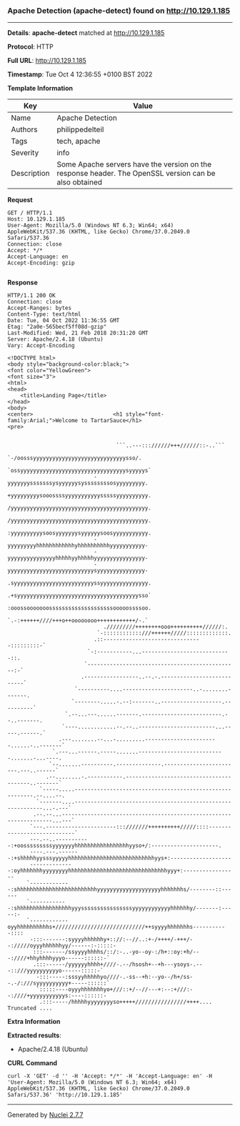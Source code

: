 ### Apache Detection (apache-detect) found on http://10.129.1.185
---
**Details**: **apache-detect**  matched at http://10.129.1.185

**Protocol**: HTTP

**Full URL**: http://10.129.1.185

**Timestamp**: Tue Oct 4 12:36:55 +0100 BST 2022

**Template Information**

| Key | Value |
|---|---|
| Name | Apache Detection |
| Authors | philippedelteil |
| Tags | tech, apache |
| Severity | info |
| Description | Some Apache servers have the version on the response header. The OpenSSL version can be also obtained |

**Request**
```http
GET / HTTP/1.1
Host: 10.129.1.185
User-Agent: Mozilla/5.0 (Windows NT 6.3; Win64; x64) AppleWebKit/537.36 (KHTML, like Gecko) Chrome/37.0.2049.0 Safari/537.36
Connection: close
Accept: */*
Accept-Language: en
Accept-Encoding: gzip


```

**Response**
```http
HTTP/1.1 200 OK
Connection: close
Accept-Ranges: bytes
Content-Type: text/html
Date: Tue, 04 Oct 2022 11:36:55 GMT
Etag: "2a0e-565becf5ff08d-gzip"
Last-Modified: Wed, 21 Feb 2018 20:31:20 GMT
Server: Apache/2.4.18 (Ubuntu)
Vary: Accept-Encoding

<!DOCTYPE html>
<body style="background-color:black;">
<font color="YellowGreen">
<font size="3">
<html>
<head>
    <title>Landing Page</title>
</head>
<body>
<center>                         <h1 style="font-family:Arial;">Welcome to TartarSauce</h1>
<pre>

                                                                                                     
                                  ```..---::://////+++//////::-..```                                
                             `-/oosssyyyyyyyyyyyyyyyyyyyyyyyyyyyyysso/.                             
                           `ossyyyyyyyyyyyyyyyyyyyyyyyyyyyyyyyyysyyyyys`                            
                           -yyyyyyysssssssysyyyyyysyssssssssosyyyyyyyyy.                            
                           +yyyyyyyyysooossssyyyyyyyyyyysssssyyyyyyyyyy.                            
                           /yyyyyyyyyyyyyyyyyyyyyyyyyyyyyyyyyyyyyyyyyyy.                            
                           /yyyyyyyyyyyyyyyyyyyyyyyyyyyyyyyyyyyyyyyyyyy.                            
                           :yyyyyyyyyysoosyyyyyyysyyyyyysoosyyyyyyyyyyy.                            
                           -yyyyyyyyyhhhhhhhhhhhhyhhhhhhhhhhyyyyyyyyyyy-                            
                           -yyyyyyyyyyyyyyyhhhhhyyhhhhhyyyyyyyyyyyyyyyy-                            
                           -yyyyyyyyyyyyyyyyyyyyyyyyyyysyyyyyyyyyyyyyyy-                            
                           .syyyyyyyyyyyyyyyyyyyyyyyyyssyyyyyyyyyyyyyyy.                            
                           .+syyyyyyyyyyyyyyyyyyyyyyyyyyyyyyyyyyyyyysso`                            
                           :ooossooooooossssssssssssssssssssooooossssoo.                            
                           `.-:++++++////+++o++oooooooo++++++++++++/-.`                             
                              ./////////++++++++ooo++++++++++//////:.                               
                            `-::::::::::::///++++++/////:::::::::::::.                              
                           .::-------------------------------:::::::::-`                            
                         `-:-----------...----------------------------::.                           
                        `-----------------------------------------------:-`                         
                       .-----------------..--.-.---------------------------`                        
                     `----------....----------------------..-........-------.                       
                    `--------.....-.--:-------..-------------------.----------`                     
                  `.--...---......-------.-------------------------.--..-------.                    
                 `----............--.--..------------------------...-----.------.`                  
                .---........--...-.........-----------------------......-..-------`                 
              `.---...------.-----.......---------------------------.......-...----.                
             `--.......----------.--------------.------------------------.---..------`              
            .--........-.-----------.----------------------------------------..-------`             
          `-----.....---------------------------------------------------------.--....--.            
         `-------....------------------------------------------------------------...-.---`          
        .--.--...-------------------------------------------------------------------...---`         
       `---.----------------------:::///////++++++++++/////::::----------------------------`        
       ---.--..-----------:+oosssssssssyyyyyyyhhhhhhhhhhhhhhhhhyyso+/:---------------------.        
       ----.---.-------:+shhhhhyysssyyyyyhhhhhhhhhhhhhhhhhhhhhhhhhhhyys+:-------------------        
       --------------:oyhhhhhhhyyyyyyyyhhhhhhhhhhhhhhhhhhhhhhhhhhhhhhhyyy+:-----------------        
      `-------------:shhhhhhhhhhhhhhhhhhhhhhhhhyyyyyyyyyyyyyyyyyyyyhhhhhhhs/--------::------        
      `------------:shhhhhhhhhhhhhhhhhyyyssssssssssssssssyyyyyyyyyyyyhhhhhhy/-------:-----:-        
      `------------oyyhhhhhhhhhhs+////////////////////////////++syyyyhhhhhhhs-----------::::        
       -:::-------:syyyyhhhhhhy+:://:--//..:+-/++++/-+++/--://///oyyyhhhhhhyy/------:-:::::-        
        :::-------/ssyyyyhhhhs/::/:-..-yo--oy-:/h+::oy:+h/---:////+hhyhhhhyyyo------::::::-`        
        .:::------/yyyyyyhhhh+////-.--/hsosh+--+h---ysoys-.---::///yyyyyyyyyyo------:::::-`         
         -:::-----:sssyyhhhhhyo////-.-ss--+h:--yo--/h+/ss--.-/:///syyyyyyyyyy+-----::::::`          
         `:::::----oyyyhhhhhhhyo+///::+/--//---+:--:+///:--:////+yyyyyyyyyyys:----::::::-           
          .:::-----/hhhhhyyyyyyyyso+++++////////////////++++.... Truncated ....
```

**Extra Information**

**Extracted results**:

- Apache/2.4.18 (Ubuntu)



**CURL Command**
```
curl -X 'GET' -d '' -H 'Accept: */*' -H 'Accept-Language: en' -H 'User-Agent: Mozilla/5.0 (Windows NT 6.3; Win64; x64) AppleWebKit/537.36 (KHTML, like Gecko) Chrome/37.0.2049.0 Safari/537.36' 'http://10.129.1.185'
```
---
Generated by [Nuclei 2.7.7](https://github.com/projectdiscovery/nuclei)